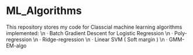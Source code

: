 # ML_Algorithms
This repository stores my code for Classcial machine learning algorithms implemented: \n
· Batch Gradient Descent for Logistic Regression \n
· Poly-regression \n
· Ridge-regression \n
· Linear SVM ( Soft margin ) \n
· GMM-EM-algo
